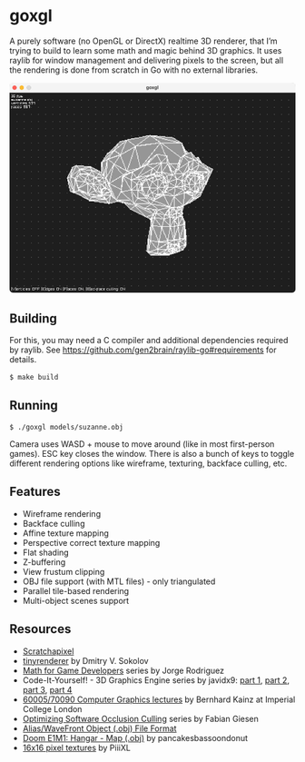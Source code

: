 # goxgl

A purely software (no OpenGL or DirectX) realtime 3D renderer, that I’m trying
to build to learn some math and magic behind 3D graphics. It uses raylib for window 
management and delivering pixels to the screen, but all the rendering is done
from scratch in Go with no external libraries.

![screenshot](screenshot.png)

## Building

For this, you may need a C compiler and additional dependencies required by 
raylib. See https://github.com/gen2brain/raylib-go#requirements for details.

```
$ make build
```

## Running

```
$ ./goxgl models/suzanne.obj
```

Camera uses WASD + mouse to move around (like in most first-person games). ESC
key closes the window. There is also a bunch of keys to toggle different rendering
options like wireframe, texturing, backface culling, etc.

## Features

 * Wireframe rendering
 * Backface culling
 * Affine texture mapping
 * Perspective correct texture mapping
 * Flat shading
 * Z-buffering
 * View frustum clipping
 * OBJ file support (with MTL files) - only triangulated
 * Parallel tile-based rendering
 * Multi-object scenes support

## Resources

 * [Scratchapixel](https://www.scratchapixel.com)
 * [tinyrenderer](https://github.com/ssloy/tinyrenderer) by Dmitry V. Sokolov
 * [Math for Game Developers](https://www.youtube.com/playlist?list=PLW3Zl3wyJwWOpdhYedlD-yCB7WQoHf-My) series by Jorge Rodriguez
 * Code-It-Yourself! - 3D Graphics Engine series by javidx9: [part 1][CIY-1], [part 2][CIY-2], [part 3][CIY-3], [part 4][CIY-4]
 * [60005/70090 Computer Graphics lectures](https://wp.doc.ic.ac.uk/bkainz/teaching/60005-co317-computer-graphics/) by Bernhard Kainz at Imperial College London
 * [Optimizing Software Occlusion Culling](https://fgiesen.wordpress.com/2013/02/17/optimizing-sw-occlusion-culling-index/) series by Fabian Giesen
 * [Alias/WaveFront Object (.obj) File Format](https://people.computing.clemson.edu/~dhouse/courses/405/docs/brief-obj-file-format.html)
 * [Doom E1M1: Hangar - Map (.obj)](https://sketchfab.com/3d-models/doom-e1m1-hangar-map-2148fb6a3fe7454b901fcea67d70b318) by pancakesbassoondonut
 * [16x16 pixel textures](https://piiixl.itch.io/textures) by PiiiXL

[CIY-1]: https://www.youtube.com/watch?v=ih20l3pJoeU&list=PLrOv9FMX8xJE8NgepZR1etrsU63fDDGxO&index=22&t=1938s&pp=iAQB
[CIY-2]: https://www.youtube.com/watch?v=XgMWc6LumG4&list=PLrOv9FMX8xJE8NgepZR1etrsU63fDDGxO&index=23&pp=iAQB
[CIY-3]: https://www.youtube.com/watch?v=HXSuNxpCzdM&list=PLrOv9FMX8xJE8NgepZR1etrsU63fDDGxO&index=24&t=621s&pp=iAQB
[CIY-4]: https://www.youtube.com/watch?v=nBzCS-Y0FcY&list=PLrOv9FMX8xJE8NgepZR1etrsU63fDDGxO&index=25&pp=iAQB